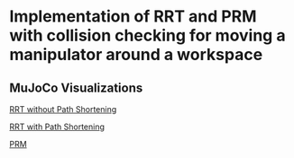 # Implementation of RRT and PRM with collision checking for moving a manipulator around a workspace

## MuJoCo Visualizations

[RRT without Path Shortening](Media/RRT.mov)

[RRT with Path Shortening](Media/RRT_shortened.mov)

[PRM](Media/PRM.mov)
